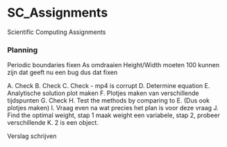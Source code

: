 # SC_Assignments
Scientific Computing Assignments

### Planning
Periodic boundaries fixen
As omdraaien
Height/Width moeten 100 kunnen zijn dat geeft nu een bug dus dat fixen

A. Check
B. Check
C. Check - mp4 is corrupt
D. Determine equation
E. Analytische solution plot maken
F. Plotjes maken van verschillende tijdspunten
G. Check
H. Test the methods by comparing to E. (Dus ook plotjes maken)
I. Vraag even na wat precies het plan is voor deze vraag
J. Find the optimal weight, stap 1 maak weight een variabele, stap 2, probeer verschillende
K. 2 is een object. 

Verslag schrijven
